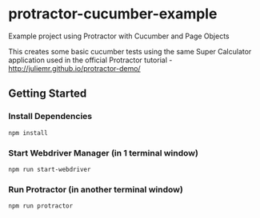 # protractor-cucumber-example
Example project using Protractor with Cucumber and Page Objects

This creates some basic cucumber tests using the same Super Calculator application used in the official Protractor tutorial - http://juliemr.github.io/protractor-demo/


## Getting Started

### Install Dependencies

```
npm install
```

### Start Webdriver Manager (in 1 terminal window)

```
npm run start-webdriver
```


### Run Protractor (in another terminal window)

```
npm run protractor
```


